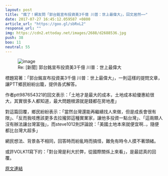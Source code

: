 ```yaml
---
layout: post
title: "瘋了！網友問「郭台銘宣布投資美3千億 川普：世上最偉大」，回文居然⋯⋯"
date: 2017-07-27 16:45:12.059587 +0800
article_url: "https://goo.gl/sbRxL2"
response_url: ""
img: https://cdn2.ettoday.net/images/2688/d2688536.jpg
push: 38
boo: 11
neutral: 55
---
```


<figure>
<img src="https://cdn2.ettoday.net/images/2688/d2688536.jpg" alt="image">
<figcaption>
Re: [新聞] 郭台銘宣布投資美3千億 川普：世上最偉大
</figcaption>
</figure>



標題寫著：「郭台銘宣布投資美3千億 川普：世上最偉大」，一則這樣的提問文章，讓PTT鄉民紛紛出籠，提供各式解答。

作者ptt987654321的回文表示：「土地才是最大的成本，土地成本給優惠給很大，其實很多人都知道，最大問題根源就是錢都在房地產」

對這篇回覆，鄉民紛紛表示：「當然台灣還能再繼續找人來做，但是成長會很有限」、「反而我吱應該更多去拉攏郭這種實業家，讓他多投資一點台灣」、「這兩類人沒有辦法讓台灣富強」，而steve1012則評論說：「美國土地本來就便宜啊..，隨便都比台灣大超多」

網民想法、背景各不相同，回答時而紛亂時而搞怪，難免有時令人摸不著頭緒。

或許VOLK11寫下的：「對台灣是利大於弊，從國際關係上來看」，是最認真的回覆。

<a href = "https://www.ptt.cc/bbs/Gossiping/M.1501119962.A.607.html">原文連結</a>

